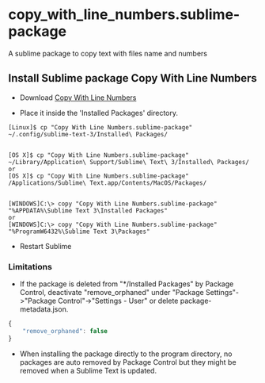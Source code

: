 # copy_with_line_numbers.sublime-package
A sublime package to copy text with files name and numbers

## Install Sublime package Copy With Line Numbers

* Download [Copy With Line Numbers](https://github.com/freeella/copy_with_line_numbers.sublime-package/raw/master/Copy%20With%20Line%20Numbers.sublime-package)

* Place it inside the 'Installed Packages' directory.

````
[Linux]$ cp "Copy With Line Numbers.sublime-package" ~/.config/sublime-text-3/Installed\ Packages/


[OS X]$ cp "Copy With Line Numbers.sublime-package" ~/Library/Application\ Support/Sublime\ Text\ 3/Installed\ Packages/
or
[OS X]$ cp "Copy With Line Numbers.sublime-package" /Applications/Sublime\ Text.app/Contents/MacOS/Packages/


[WINDOWS]C:\> copy "Copy With Line Numbers.sublime-package" "%APPDATA%\Sublime Text 3\Installed Packages"
or
[WINDOWS]C:\> copy "Copy With Line Numbers.sublime-package" "%ProgramW6432%\Sublime Text 3\Packages"
````

* Restart Sublime

### Limitations

* If the package is deleted from "*/Installed Packages" by Package Control, deactivate "remove_orphaned" under 
"Package Settings"->"Package Control"->"Settings - User" or delete package-metadata.json.

```javascript
{
	"remove_orphaned": false
}
```

* When installing the package directly to the program directory, no packages are auto removed by Package Control but they might be removed when a Sublime Text is updated.
